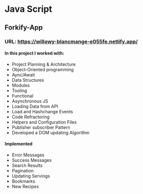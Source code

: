 # Java Script

## Forkify-App

### URL: https://willowy-blancmange-e055fe.netlify.app/

#### In this project I worked with: 

- Project Planning & Architecture
- Object-Oriented programming
- Aync/Await
- Data Structures
- Modules
- Tooling
- Functional
- Asynchronous JS
- Loading Data from API
- Load and Hashchange Events
- Code Refractoring
- Helpers and Configuration Files
- Publisher subscriber Pattern
- Developed a DOM updating Algorithm

#### Implemented

- Error Messages
- Success Messages
- Search Results
- Pagination
- Updating Servings
- Bookmarks
- New Recipes
